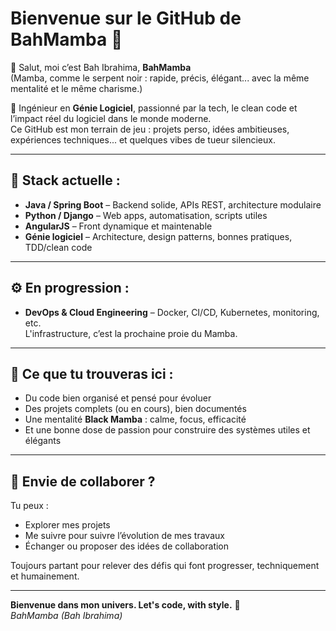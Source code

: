 

# Bienvenue sur le GitHub de BahMamba 🐍

👋 Salut, moi c’est Bah Ibrahima, **BahMamba**  
(Mamba, comme le serpent noir : rapide, précis, élégant... avec la même mentalité et le même charisme.)

🧠 Ingénieur en **Génie Logiciel**, passionné par la tech, le clean code et l’impact réel du logiciel dans le monde moderne.  
Ce GitHub est mon terrain de jeu : projets perso, idées ambitieuses, expériences techniques... et quelques vibes de tueur silencieux.

---

## 🚀 Stack actuelle :

- **Java / Spring Boot** – Backend solide, APIs REST, architecture modulaire  
- **Python / Django** – Web apps, automatisation, scripts utiles  
- **AngularJS** – Front dynamique et maintenable  
- **Génie logiciel** – Architecture, design patterns, bonnes pratiques, TDD/clean code

---

## ⚙️ En progression :

- **DevOps & Cloud Engineering** – Docker, CI/CD, Kubernetes, monitoring, etc.  
L'infrastructure, c’est la prochaine proie du Mamba.

---

## 🧩 Ce que tu trouveras ici :

- Du code bien organisé et pensé pour évoluer  
- Des projets complets (ou en cours), bien documentés  
- Une mentalité **Black Mamba** : calme, focus, efficacité  
- Et une bonne dose de passion pour construire des systèmes utiles et élégants

---

## 🤝 Envie de collaborer ?

Tu peux :

- Explorer mes projets
- Me suivre pour suivre l’évolution de mes travaux
- Échanger ou proposer des idées de collaboration

Toujours partant pour relever des défis qui font progresser, techniquement et humainement.

---

**Bienvenue dans mon univers. Let's code, with style.** 🐍  
_BahMamba (Bah Ibrahima)_
